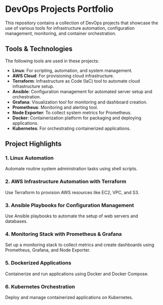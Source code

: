 # DevOps Projects Portfolio

This repository contains a collection of DevOps projects that showcase the use of various tools for infrastructure automation, configuration management, monitoring, and container orchestration.

## Tools & Technologies

The following tools are used in these projects:

- **Linux**: For scripting, automation, and system management.
- **AWS Cloud**: For provisioning cloud infrastructure.
- **Terraform**: Infrastructure as Code (IaC) tool to automate cloud infrastructure setup.
- **Ansible**: Configuration management for automated server setup and orchestration.
- **Grafana**: Visualization tool for monitoring and dashboard creation.
- **Prometheus**: Monitoring and alerting tool.
- **Node Exporter**: To collect system metrics for Prometheus.
- **Docker**: Containerization platform for packaging and deploying applications.
- **Kubernetes**: For orchestrating containerized applications.

## Project Highlights

### 1. Linux Automation
Automate routine system administration tasks using shell scripts.

### 2. AWS Infrastructure Automation with Terraform
Use Terraform to provision AWS resources like EC2, VPC, and S3.

### 3. Ansible Playbooks for Configuration Management
Use Ansible playbooks to automate the setup of web servers and databases.

### 4. Monitoring Stack with Prometheus & Grafana
Set up a monitoring stack to collect metrics and create dashboards using Prometheus, Grafana, and Node Exporter.

### 5. Dockerized Applications
Containerize and run applications using Docker and Docker Compose.

### 6. Kubernetes Orchestration
Deploy and manage containerized applications on Kubernetes.
